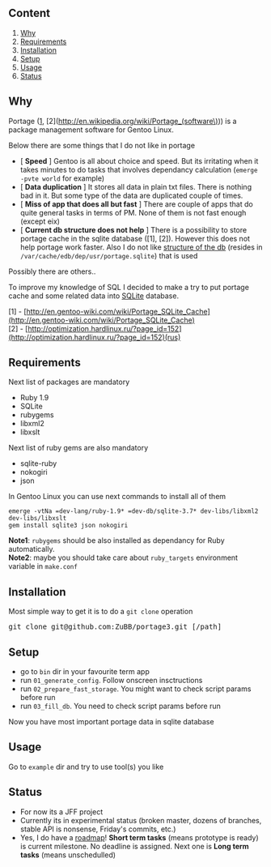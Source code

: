 Content
-------

1. <a href="#why">Why</a>
2. <a href="#requirements">Requirements</a>
3. <a href="#installation">Installation</a>
4. <a href="#setup">Setup</a>
5. <a href="#usage">Usage</a>
6. <a href="#status">Status</a>

Why
---

Portage ([1](http://www.gentoo.org/doc/en/handbook/handbook-x86.xml?part=2&chap=1), [2](http://en.wikipedia.org/wiki/Portage_(software\))\) is a package management software for Gentoo Linux.

Below there are some things that I do not like in portage

* [ **Speed** ] Gentoo is all about choice and speed. But its irritating when it takes minutes to do tasks that involves dependancy calculation (`emerge -pvte world` for example)
* [ **Data duplication** ] It stores all data in plain txt files. There is nothing bad in it. But some type of the data are duplicated couple of times.
* [ **Miss of app that does all but fast** ] There are couple of apps that do quite general tasks in terms of PM. None of them is not fast enough (except eix)
* [ **Current db structure does not help** ] There is a possibility to store portage cache in the sqlite database ([1], [2]). However this does not help portage work faster. Also I do not like [structure of the db](https://gist.github.com/4362786) (resides in `/var/cache/edb/dep/usr/portage.sqlite`) that is used

Possibly there are others..

To improve my knowledge of SQL I decided to make a try to put portage cache and some related data into [SQLite](http://en.wikipedia.org/wiki/SQLite) database.

[1] - [http://en.gentoo-wiki.com/wiki/Portage_SQLite_Cache](http://en.gentoo-wiki.com/wiki/Portage_SQLite_Cache)<br>
[2] - [http://optimization.hardlinux.ru/?page_id=152](http://optimization.hardlinux.ru/?page_id=152)(rus)

Requirements
-----

Next list of packages are mandatory
* Ruby 1.9
* SQLite
* rubygems
* libxml2
* libxslt

Next list of ruby gems are also mandatory
* sqlite-ruby
* nokogiri
* json

In Gentoo Linux you can use next commands to install all of them

```
emerge -vtNa =dev-lang/ruby-1.9* =dev-db/sqlite-3.7* dev-libs/libxml2 dev-libs/libxslt
gem install sqlite3 json nokogiri
```

**Note1**: `rubygems` should be also installed as dependancy for Ruby automatically.<br>
**Note2**: maybe you should take care about `ruby_targets` environment variable in `make.conf`

Installation
-----------

Most simple way to get it is to do a `git clone` operation
<pre>
git clone git@github.com:ZuBB/portage3.git [/path]
</pre>

Setup
-------

* go to `bin` dir in your favourite term app
* run `01_generate_config`. Follow onscreen insctructions
* run `02_prepare_fast_storage`. You might want to check script params before run
* run `03_fill_db`. You need to check script params before run

Now you have most important portage data in sqlite database

Usage
-------

Go to `example` dir and try to use tool(s) you like

Status
-------

* For now its a JFF project
* Currently its in experimental status (broken master, dozens of branches, stable API is nonsense, Friday's commits, etc.)
* Yes, I do have a [roadmap](https://github.com/ZuBB/portage3/blob/master/issues.md)! **Short term tasks** (means prototype is ready) is current milestone. No deadline is assigned. Next one is **Long term tasks** (means unschedulled)

